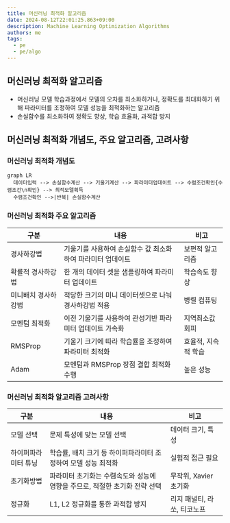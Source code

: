 ```yaml
---
title: 머신러닝 최적화 알고리즘
date: 2024-08-12T22:01:25.863+09:00
description: Machine Learning Optimization Algorithms
authors: me
tags:
  - pe
  - pe/algo 
---
```


## 머신러닝 최적화 알고리즘

- 머신러닝 모델 학습과정에서 모델의 오차를 최소화하거나, 정확도를 최대화하기 위해 파라미터를 조정하여 모델 성능을 최적화하는 알고리즘
- 손실함수를 최소화하여 정확도 향상, 학습 효율화, 과적합 방지

## 머신러닝 최적화 개념도, 주요 알고리즘, 고려사항

### 머신러닝 최적화 개념도

```mermaid
graph LR
  데이터입력 --> 손실함수계산 --> 기울기계산 --> 파라미터업데이트 --> 수렴조건확인{수렴조건\n확인} --> 최적모델획득
  수렴조건확인 -->|반복| 손실함수계산
```

### 머신러닝 최적화 주요 알고리즘

| 구분 | 내용 | 비고 |
| --- | --- | --- |
| 경사하강법 | 기울기를 사용하여 손실함수 값 최소화하여 파라미터 업데이트 | 보편적 알고리즘 |
| 확률적 경사하강법 | 한 개의 데이터 셋을 샘플링하여 파라미터 업데이트 | 학습속도 향상 |
| 미니배치 경사하강법 | 적당한 크기의 미니 데이터셋으로 나눠 경사하강법 적용 | 병렬 컴퓨팅 |
| 모멘텀 최적화 | 이전 기울기를 사용하여 관성기반 파라미터 업데이트 가속화 | 지역최소값 회피 |
| RMSProp | 기울기 크기에 따라 학습률을 조정하여 파라미터 최적화 | 효율적, 지속적 학습 |
| Adam | 모멘텀과 RMSProp 장점 결합 최적화 수행 | 높은 성능 |

### 머신러닝 최적화 알고리즘 고려사항

| 구분 | 내용 | 비고 |
| --- | --- | --- |
| 모델 선택 | 문제 특성에 맞는 모델 선택 | 데이터 크기, 특성 |
| 하이퍼파라미터 튜닝 | 학습률, 배치 크기 등 하이퍼파라미터 조정하여 모델 성능 최적화 | 실험적 접근 필요 |
| 초기화방법 | 파라미터 초기화는 수렴속도와 성능에 영향을 주므로, 적절한 초기화 전략 선택 | 무작위, Xavier 초기화 |
| 정규화 | L1, L2 정규화를 통한 과적합 방지 | 리지 패널티, 라쏘, 티코노프 |
